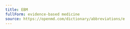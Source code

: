 ```yaml
---
title: EBM
fullForm: evidence-based medicine
source: https://openmd.com/dictionary/abbreviations/e
---
```

